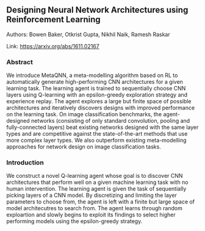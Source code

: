 ## Designing Neural Network Architectures using Reinforcement Learning

Authors: Bowen Baker, Otkrist Gupta, Nikhil Naik, Ramesh Raskar

Link: https://arxiv.org/abs/1611.02167

### Abstract
We introduce MetaQNN, a meta-modelling algorithm based on RL to automatically generate high-performing CNN architectures for a given learning task. The learning agent is trained to sequentially choose CNN layers using Q-learning with an epsilon-greedy exploration strategy and experience replay. The agent explores a large but finite space of possible architectures and iteratively discovers designs with improved performance on the learning task. On image classification benchmarks, the agent-designed networks (consisting of only standard convolution, pooling and fully-connected layers) beat existing networks designed with the same layer types and are competitive against the state-of-the-art methods that use more complex layer types. We also outperform existing meta-modelling approaches for network design on image classification tasks.

### Introduction
We construct a novel Q-learning agent whose goal is to discover CNN architectures that perform well on a given machine learning task with no human intervention. The learning agent is given the task of sequentially picking layers of a CNN model. By discretizing and limiting the layer parameters to choose from, the agent is left with a finite but large space of model architecutres to search from. The agent learns through random exploartion and slowly begins to exploit its findings to select higher performing models using the epsilon-greedy strategy.
